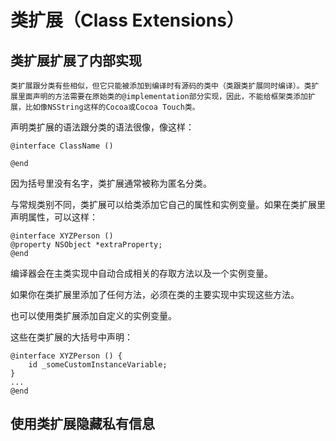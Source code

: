 # 类扩展（Class Extensions）

## 类扩展扩展了内部实现

```
类扩展跟分类有些相似，但它只能被添加到编译时有源码的类中（类跟类扩展同时编译）。类扩展里面声明的方法需要在原始类的@implementation部分实现，因此，不能给框架类添加扩展，比如像NSString这样的Cocoa或Cocoa Touch类。
```

声明类扩展的语法跟分类的语法很像，像这样：

```
@interface ClassName ()
 
@end
```

因为括号里没有名字，类扩展通常被称为匿名分类。

与常规类别不同，类扩展可以给类添加它自己的属性和实例变量。如果在类扩展里声明属性，可以这样：

```
@interface XYZPerson ()
@property NSObject *extraProperty;
@end
```

编译器会在主类实现中自动合成相关的存取方法以及一个实例变量。

如果你在类扩展里添加了任何方法，必须在类的主要实现中实现这些方法。

也可以使用类扩展添加自定义的实例变量。

这些在类扩展的大括号中声明：

```
@interface XYZPerson () {
    id _someCustomInstanceVariable;
}
...
@end
```

## 使用类扩展隐藏私有信息





